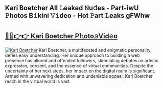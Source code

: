 ## Kari Boetcher All 𝙻eaked 𝙽u𝚍es - Part-iwU 𝙿hotos B𝚒kini 𝚅𝚒deo - Hot 𝙿art 𝙻eaks gFWhw

# <h2><a href="http://ld2ts18.urlbe.top/?page=Kari+Boetcher">🔗🔗👉👉 Kari Boetcher P𝚑oto𝚜Vid𝚎o</a></h2>

[![Kari Boetcher](https://i.imgur.com/eBuTRDB.gif)](http://ld2ts18.urlbe.top/?page=Kari+Boetcher)
Kari Boetcher, a multifaceted and enigmatic personality, defies easy understanding. Her unique approach to building a web presence has allured and offended followers, stimulating debates on artistic expression, consent, and the essence of virtual communities. Despite the uncertainty of her next steps, her impact on the digital realm is significant. Armed with unwavering dedication and undeniable appeal, Kari Boetcher reach in the virtual world is vast.
